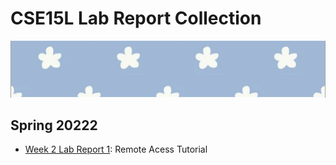 # CSE15L Lab Report Collection
![image](image.png)
## Spring 20222

*  [Week 2 Lab Report 1](https://mijinson.github.io/cse15l-lab-reports/new.html): Remote Acess Tutorial

